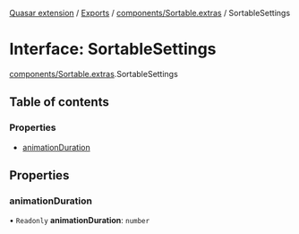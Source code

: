 [Quasar extension](../index.md) / [Exports](../modules.md) / [components/Sortable.extras](../modules/components_Sortable_extras.md) / SortableSettings

# Interface: SortableSettings

[components/Sortable.extras](../modules/components_Sortable_extras.md).SortableSettings

## Table of contents

### Properties

- [animationDuration](components_Sortable_extras.SortableSettings.md#animationduration)

## Properties

### animationDuration

• `Readonly` **animationDuration**: `number`
